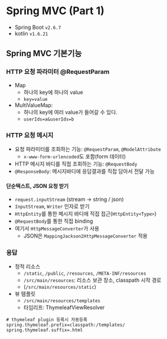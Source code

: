 # Spring MVC (Part 1)

- Spring Boot `v2.6.7`
- kotlin `v1.6.21`

## Spring MVC 기본기능

### HTTP 요청 파라미터 @RequestParam
- Map
  - 하나의 key에 하나의 value
  - `key=value`
- MultiValueMap: 
  - 하나의 key에 여러 value가 들어갈 수 있다.
  - `userIds=a&userIds=b`

### HTTP 요청 메시지
- 요청 파라미터를 조회하는 기능: `@RequestParam`, `@ModelAttribute`
  - `x-www-form-urlencoded`도 포함(form 데이터)
- HTTP 메시지 바디를 직접 조회하는 기능: `@RequestBody`
- `@ResponseBody`: 메시지바디에 응답결과를 직접 담아서 전달 가능

#### 단순텍스트, JSON 요청 받기
- `request.inputStream` (stream -> string / json)
- `InputStream`, `Writer` 인자로 받기
- `HttpEntity`를 통한 메시지 바디에 직접 접근(`HttpEntity<Type>`)
- `@RequestBody`를 통한 직접 binding
- 여기서 `HttpMessageConverter`가 사용
  - JSON은 `MappingJackson2HttpMessageConverter` 적용

### 응답
- 정적 리소스
  - `/static`, `/public`, `/resources`, `/META-INF/resources`
  - `/src/main/resources`: 리소스 보관 장소, classpath 시작 경로
  - (`/src/main/resources/static`)
- 뷰 템플릿
  - `/src/main/resources/templates`
  - 타임리프: ThymeleafViewResolver
```properties
# thymeleaf plugin 등록시 자동등록
spring.thymeleaf.prefix=classpath:/templates/
spring.thymeleaf.suffix=.html
```
